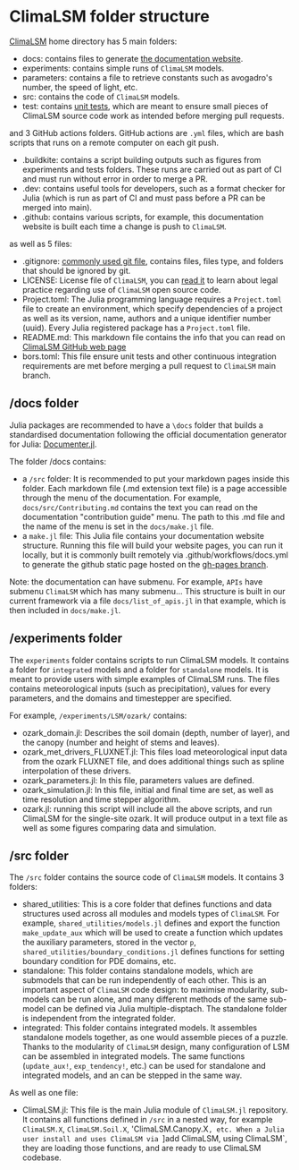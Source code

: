 # ClimaLSM folder structure

[ClimaLSM](https://github.com/CliMA/ClimaLSM.jl) home directory has 5 main folders:

- docs: contains files to generate [the documentation website](https://clima.github.io/ClimaLSM.jl/dev/).  
- experiments: contains simple runs of `ClimaLSM` models. 
- parameters: contains a file to retrieve constants such as avogadro's number, the speed of light, etc. 
- src: contains the code of `ClimaLSM` models. 
- test: contains [unit tests](https://en.wikipedia.org/wiki/Unit_testing), which are meant to ensure small pieces of ClimaLSM source code work as intended before merging pull requests.

and 3 GitHub actions folders. GitHub actions are `.yml` files, which are bash scripts that runs on a remote computer on each git push. 
- .buildkite: contains a script building outputs such as figures from experiments and tests folders. These runs are carried out as part of CI and must run without error in order to merge a PR. 
- .dev: contains useful tools for developers, such as a format checker for Julia (which is run as part of CI and must pass before a PR can be merged into main). 
- .github: contains various scripts, for example, this documentation website is built each time a change is push to `ClimaLSM`. 

as well as 5 files:
- .gitignore: [commonly used git file](https://git-scm.com/docs/gitignore), contains files, files type, and folders that should be ignored by git. 
- LICENSE: License file of `ClimaLSM`, you can [read it](https://github.com/CliMA/ClimaLSM.jl/blob/main/LICENSE) to learn about legal practice regarding use of `ClimaLSM` open source code. 
- Project.toml: The Julia programming language requires a `Project.toml` file to create an environment, which specify dependencies of a project as well as its version, name, authors and a unique identifier number (uuid). Every Julia registered package has a `Project.toml` file. 
- README.md: This markdown file contains the info that you can read on [ClimaLSM GitHub web page](https://github.com/CliMA/ClimaLSM.jl)
- bors.toml: This file ensure unit tests and other continuous integration requirements are met before merging a pull request to `ClimaLSM` main branch. 

## /docs folder

Julia packages are recommended to have a `\docs` folder that builds a standardised documentation following the official documentation generator for Julia: [Documenter.jl](https://documenter.juliadocs.org/stable/).

The folder /docs contains:
- a `/src` folder: It is recommended to put your markdown pages inside this folder. Each markdown file (.md extension text file) is a page accessible through the menu of the documentation. For example, `docs/src/Contributing.md` contains the text you can read on the documentation "contribution guide" menu. The path to this .md file and the name of the menu is set in the `docs/make.jl` file. 
- a `make.jl` file: This Julia file contains your documentation website structure. Running this file will build your website pages, you can run it locally, but it is commonly built remotely via .github/workflows/docs.yml to generate the github static page hosted on the [gh-pages branch](https://github.com/CliMA/ClimaLSM.jl/tree/gh-pages). 

Note: the documentation can have submenu. For example, `APIs` have submenu `ClimaLSM` which has many submenu... This structure is built in our current framework via a file `docs/list_of_apis.jl` in that example, which is then included in `docs/make.jl`.   

## /experiments folder

The `experiments` folder contains scripts to run ClimaLSM models. It contains a folder for `integrated` models and a folder for `standalone` models. It is meant to provide users with simple examples of ClimaLSM runs. The files contains meteorological inputs (such as precipitation), values for every parameters, and the domains and timestepper are specified. 

For example, `/experiments/LSM/ozark/` contains:
- ozark_domain.jl: Describes the soil domain (depth, number of layer), and the canopy (number and height of stems and leaves).
- ozark_met_drivers_FLUXNET.jl: This files load meteorological input data from the ozark FLUXNET file, and does additional things such as spline interpolation of these drivers.
- ozark_parameters.jl: In this file, parameters values are defined. 
- ozark_simulation.jl: In this file, initial and final time are set, as well as time resolution and time stepper algorithm. 
- ozark.jl: running this script will include all the above scripts, and run ClimaLSM for the single-site ozark. It will produce output in a text file as well as some figures comparing data and simulation.

## /src folder

The `/src` folder contains the source code of `ClimaLSM` models. It contains 3 folders:
- shared_utilities: This is a core folder that defines functions and data structures used across all modules and models types of `ClimaLSM`. For example, `shared_utilities/models.jl` defines and export the function `make_update_aux` which will be used to create a function which updates the auxiliary parameters, stored in the vector `p`, `shared_utilities/boundary_conditions.jl` defines functions for setting boundary condition for PDE domains, etc.
- standalone: This folder contains standalone models, which are submodels that can be run independently of each other. This is an important aspect of `ClimaLSM` code design: to maximise modularity, sub-models can be run alone, and many different methods of the same sub-model can be defined via Julia multiple-disptach. The standalone folder is independent from the integrated folder. 
- integrated: This folder contains integrated models. It assembles standalone models together, as one would assemble pieces of a puzzle. Thanks to the modularity of `ClimaLSM` design, many configuration of LSM can be assembled in integrated models. The same functions (`update_aux!`, `exp_tendency!`, etc.) can be used for standalone and integrated models, and an can be stepped  in the same way.

As well as one file:
- ClimaLSM.jl: This file is the main Julia module of `ClimaLSM.jl` repository. It contains all functions defined in `/src` in a nested way, for example `ClimaLSM.X`, `ClimaLSM.Soil.X`, 'ClimaLSM.Canopy.X`, etc. When a Julia user install and uses ClimaLSM via `]add ClimaLSM, using ClimaLSM`, they are loading those functions, and are ready to use ClimaLSM codebase. 

